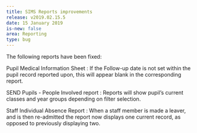 ```yaml
---
title: SIMS Reports improvements
release: v2019.02.15.5
date: 15 January 2019
is-new: false
area: Reporting
type: bug
---
```


The following reports have been fixed:

Pupil Medical Information Sheet
: If the Follow-up date is not set within the pupil record reported upon, this will appear blank in the corresponding report.

SEND Pupils - People Involved report
: Reports will show pupil’s current classes and year groups depending on filter selection.

Staff Individual Absence Report
: When a staff member is made a leaver, and is then re-admitted the report now displays one current record, as opposed to previously displaying two.